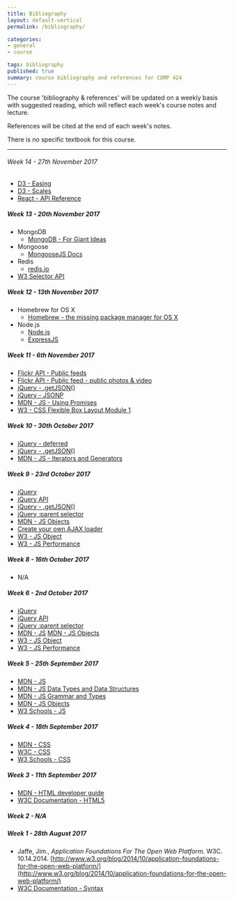 ```yaml
---
title: Bibliography
layout: default-vertical
permalink: /bibliography/

categories:
- general
- course

tags: bibliography
published: true
summary: course bibliography and references for COMP 424
---
```


The course 'bibliography & references' will be updated on a weekly basis with suggested reading, which will reflect each week's course notes and lecture.

References will be cited at the end of each week's notes.

There is no specific textbook for this course.

***

<!--
###### Week 14 - 24th April 2017

  * N/A
-->

###### Week 14 - 27th November 2017

  * [D3 - Easing](https://github.com/mbostock/d3/wiki/Transitions#d3_ease)
  * [D3 - Scales](https://github.com/mbostock/d3/wiki/Scales)
  * [React - API Reference](https://facebook.github.io/react/docs/top-level-api.html)

##### Week 13 - 20th November 2017

  * MongoDB
    * [MongoDB - For Giant Ideas](https://www.mongodb.org/)
  * Mongoose
    * [MongooseJS Docs](http://mongoosejs.com/index.html)
  * Redis
    * [redis.io](http://redis.io/)
  * [W3 Selector API](http://www.w3.org/TR/selectors-api/)

##### Week 12 - 13th November 2017

  * Homebrew for OS X
    * [Homebrew - the missing package manager for OS X](http://brew.sh/)
  * Node.js
    * [Node.js](https://nodejs.org/en/)
    * [ExpressJS](http://expressjs.com/)

##### Week 11 - 6th November 2017

  * [Flickr API - Public feeds](https://www.flickr.com/services/feeds/)
  * [Flickr API - Public feed - public photos & video ](https://www.flickr.com/services/feeds/docs/photos_public/)
  * [jQuery - .getJSON()](http://api.jQuery.com/jQuery.getjson/)
  * [jQuery - JSONP](https://learn.jquery.com/ajax/working-with-jsonp/)
  * [MDN - JS - Using Promises](https://developer.mozilla.org/en-US/docs/Web/JavaScript/Guide/Using_promises)
  * [W3 - CSS Flexible Box Layout Module 1](https://drafts.csswg.org/css-flexbox/)

##### Week 10 - 30th October 2017

  * [jQuery - deferred ](https://api.jquery.com/jquery.deferred/)
  * [jQuery - .getJSON()](http://api.jQuery.com/jQuery.getjson/)
  * [MDN - JS - Iterators and Generators](https://developer.mozilla.org/en-US/docs/Web/JavaScript/Guide/Iterators_and_Generators)

##### Week 9 - 23rd October 2017

  * [jQuery](https://jQuery.com/)
  * [jQuery API](https://api.jquery.com/)
  * [jQuery - .getJSON()](http://api.jQuery.com/jQuery.getjson/)
  * [jQuery :parent selector](https://api.jquery.com/parent-selector/)
  * [MDN - JS Objects](https://developer.mozilla.org/en-US/docs/Web/JavaScript/Guide/Working_with_Objects)
  * [Create your own AJAX loader](http://www.ajaxload.info/)
  * [W3 - JS Object](http://www.w3schools.com/js/js_objects.asp)
  * [W3 - JS Performance](http://www.w3schools.com/js/js_performance.asp)

##### Week 8 - 16th October 2017

  * N/A

##### Week 6 - 2nd October 2017

  * [jQuery](https://jQuery.com/)
  * [jQuery API](https://api.jquery.com/)
  * [jQuery :parent selector](https://api.jquery.com/parent-selector/)
  * [MDN - JS](https://developer.mozilla.org/en-US/docs/Web/JavaScript/Guide)
  [MDN - JS Objects](https://developer.mozilla.org/en-US/docs/Web/JavaScript/Guide/Working_with_Objects)
  * [W3 - JS Object](http://www.w3schools.com/js/js_objects.asp)
  * [W3 - JS Performance](http://www.w3schools.com/js/js_performance.asp)

##### Week 5 - 25th September 2017

  * [MDN - JS](https://developer.mozilla.org/en-US/docs/Web/JavaScript/Guide)
  * [MDN - JS Data Types and Data Structures](https://developer.mozilla.org/en-US/docs/Web/JavaScript/Data_structures)
  * [MDN - JS Grammar and Types](https://developer.mozilla.org/en-US/docs/Web/JavaScript/Guide/Grammar_and_types)
  * [MDN - JS Objects](https://developer.mozilla.org/en-US/docs/Web/JavaScript/Guide/Working_with_Objects)
  * [W3 Schools - JS](http://www.w3schools.com/js/default.asp)

##### Week 4 - 18th September 2017

  * [MDN - CSS](https://developer.mozilla.org/en-US/docs/Web/CSS)
  * [W3C - CSS](http://www.w3.org/Style/CSS/)
  * [W3 Schools - CSS](http://www.w3schools.com/css/default.asp)

##### Week 3 - 11th September 2017

  * [MDN - HTML developer guide](https://developer.mozilla.org/en-US/docs/Web/Guide/HTML)
  * [W3C Documentation - HTML5](http://www.w3.org/TR/html5/Overview.html#contents)

##### Week 2 - N/A

##### Week 1 - 28th August 2017

  * Jaffe, Jim., *Application Foundations For The Open Web Platform*. W3C. 10.14.2014. [http://www.w3.org/blog/2014/10/application-foundations-for-the-open-web-platform/](http://www.w3.org/blog/2014/10/application-foundations-for-the-open-web-platform/)
  * [W3C Documentation - Syntax](http://www.w3.org/TR/html-markup/syntax.html)
